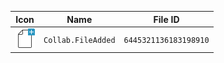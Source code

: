 | Icon | Name | File ID |
| ---  | ---  | ---     |
| ![](Collab.FileAdded.png) | `Collab.FileAdded` | `6445321136183198910` |
